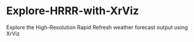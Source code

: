 # Explore-HRRR-with-XrViz
Explore the High-Resolution Rapid Refresh weather forecast output using XrViz

